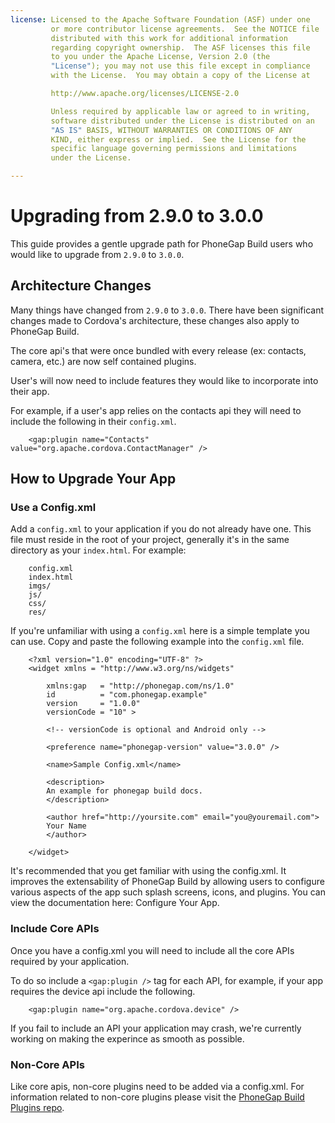 ```yaml
---
license: Licensed to the Apache Software Foundation (ASF) under one
         or more contributor license agreements.  See the NOTICE file
         distributed with this work for additional information
         regarding copyright ownership.  The ASF licenses this file
         to you under the Apache License, Version 2.0 (the
         "License"); you may not use this file except in compliance
         with the License.  You may obtain a copy of the License at

         http://www.apache.org/licenses/LICENSE-2.0

         Unless required by applicable law or agreed to in writing,
         software distributed under the License is distributed on an
         "AS IS" BASIS, WITHOUT WARRANTIES OR CONDITIONS OF ANY
         KIND, either express or implied.  See the License for the
         specific language governing permissions and limitations
         under the License.

---
```


# Upgrading from 2.9.0 to 3.0.0

This guide provides a gentle upgrade path for PhoneGap Build users who would like to upgrade from `2.9.0` to `3.0.0`.

## Architecture Changes

Many things have changed from `2.9.0` to `3.0.0`. There have been significant changes made to Cordova's architecture, these changes also apply to PhoneGap Build.

The core api's that were once bundled with every release (ex: contacts, camera, etc.) are now self contained plugins.

User's will now need to include features they would like to incorporate into their app.

For example, if a user's app relies on the contacts api they will need to include the following in their `config.xml`.

        <gap:plugin name="Contacts" value="org.apache.cordova.ContactManager" />

## How to Upgrade Your App

### Use a Config.xml

Add a `config.xml` to your application if you do not already have one. This file must reside in the root of your project, generally it's in the same directory as your `index.html`. For example:

        config.xml
        index.html
        imgs/
        js/
        css/
        res/

If you're unfamiliar with using a `config.xml` here is a simple template you can use. Copy and paste the following example into the `config.xml` file.

        <?xml version="1.0" encoding="UTF-8" ?>
        <widget xmlns = "http://www.w3.org/ns/widgets"

            xmlns:gap   = "http://phonegap.com/ns/1.0"
            id          = "com.phonegap.example"
            version     = "1.0.0"
            versionCode = "10" >

            <!-- versionCode is optional and Android only -->

            <preference name="phonegap-version" value="3.0.0" />

            <name>Sample Config.xml</name>

            <description>
            An example for phonegap build docs. 
            </description>

            <author href="http://yoursite.com" email="you@youremail.com">
            Your Name
            </author>

        </widget>

It's recommended that you get familiar with using the config.xml. It improves the extensability of PhoneGap Build by allowing users to configure various aspects of the app such splash screens, icons, and plugins. You can view the documentation here: Configure Your App.

### Include Core APIs

Once you have a config.xml you will need to include all the core APIs required by your application.

To do so include a `<gap:plugin />` tag for each API, for example, if your app requires the device api include the following.

        <gap:plugin name="org.apache.cordova.device" />

If you fail to include an API your application may crash, we're currently working on making the experince as smooth as possible.

### Non-Core APIs

Like core apis, non-core plugins need to be added via a config.xml. For information related to non-core plugins please visit the <a href="https://build.phonegap.com/plugins" target="_blank">PhoneGap Build Plugins repo</a>.
